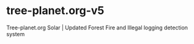# tree-planet.org-v5
Tree-planet.org Solar | Updated Forest Fire and Illegal logging detection system 
